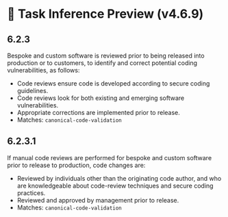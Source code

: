 # 🧠 Task Inference Preview (v4.6.9)

## 6.2.3
Bespoke and custom software is reviewed prior to being released into production or to customers, to identify and correct potential coding vulnerabilities, as follows:
- Code reviews ensure code is developed according to secure coding guidelines. 
- Code reviews look for both existing and emerging software vulnerabilities. 
- Appropriate corrections are implemented prior to release.
- Matches: `canonical-code-validation`

## 6.2.3.1
If manual code reviews are performed for bespoke and custom software prior to release to production, code changes are:
- Reviewed by individuals other than the originating code author, and who are knowledgeable about code-review techniques and secure coding practices. 
- Reviewed and approved by management prior to release.
- Matches: `canonical-code-validation`

